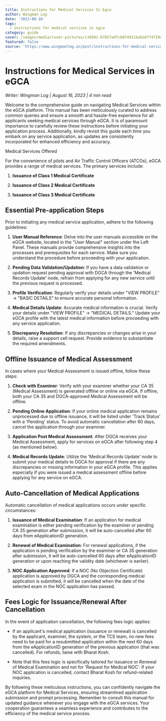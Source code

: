 ```yaml
---
title: Instructions For Medical Services In Egca
author: Wingman Log
date: '2023-08-16'
tags:
  - instructions for medical services in egca
category: guide
cover: /images/media/cover-pictures/c3d501-67857adfcb0f4911bab287f4729ca0ff-mv2-f4bdc5ca.png
featured: false
source: 'https://www.wingmanlog.in/post/instructions-for-medical-services-in-egca'
---
```


# Instructions for Medical Services in eGCA

*Writer: Wingman Log | August 16, 2023 | 4 min read*

Welcome to the comprehensive guide on navigating Medical Services within the eGCA platform. This manual has been meticulously curated to address common queries and ensure a smooth and hassle-free experience for all applicants seeking medical services through eGCA. It is of paramount importance to carefully review these instructions before initiating your application process. Additionally, kindly revisit this guide each time you embark on any service application, as updates are consistently incorporated for enhanced efficiency and accuracy.

Medical Services Offered

For the convenience of pilots and Air Traffic Control Officers (ATCOs), eGCA provides a range of medical services. The primary services include:  

1.  **Issuance of Class 1 Medical Certificate**
    
2.  **Issuance of Class 2 Medical Certificate**
    
3.  **Issuance of Class 3 Medical Certificate**

## Essential Pre-application Steps

Prior to initiating any medical service application, adhere to the following guidelines:  

1.  **User Manual Reference**: Delve into the user manuals accessible on the eGCA website, located in the "User Manual" section under the Left Panel. These manuals provide comprehensive insights into the processes and prerequisites for each service. Make sure you understand the procedure before proceeding with your application.
    
2.  **Pending Data Validation/Updation**: If you have a data validation or updation request pending approval with DGCA through the 'Medical Records Update' node, refrain from applying for any new service until the previous request is processed.
    
3.  **Profile Verification**: Regularly verify your details under "VIEW PROFILE" -> "BASIC DETAILS" to ensure accurate personal information.
    
4.  **Medical Details Update**: Accurate medical information is crucial. Verify your details under "VIEW PROFILE" -> "MEDICAL DETAILS." Update your eGCA profile with the latest medical information before proceeding with any service application.
    
5.  **Discrepancy Resolution**: If any discrepancies or changes arise in your details, raise a support cell request. Provide evidence to substantiate the required amendments.

## Offline Issuance of Medical Assessment

In cases where your Medical Assessment is issued offline, follow these steps:  

1.  **Check with Examiner**: Verify with your examiner whether your CA 35 (Medical Assessment) is generated offline or online via eGCA. If offline, both your CA 35 and DGCA-approved Medical Assessment will be offline.
    
2.  **Pending Online Application**: If your online medical application remains unprocessed due to offline issuance, it will be listed under 'Track Status' with a 'Pending' status. To avoid automatic cancellation after 60 days, cancel the application through your examiner.
    
3.  **Application Post Medical Assessment**: After DGCA receives your Medical Assessment, apply for services on eGCA after following step 4 (as mentioned below).
    
4.  **Medical Records Update**: Utilize the 'Medical Records Update' node to submit your medical details to DGCA for approval if there are any discrepancies or missing information in your eGCA profile. This applies especially if you were issued a medical assessment offline before applying for any service on eGCA.

## Auto-Cancellation of Medical Applications

Automatic cancellation of medical applications occurs under specific circumstances:  

1.  **Issuance of Medical Examination**: If an application for medical examination is either pending verification by the examiner or pending CA 35 generation after submission, it will be auto-cancelled after 60 days from eApplicationID generation.
    
2.  **Renewal of Medical Examination**: For renewal applications, if the application is pending verification by the examiner or CA 35 generation after submission, it will be auto-cancelled 60 days after eApplicationID generation or upon reaching the validity date (whichever is earlier).
    
3.  **NOC Application Approved**: If a NOC (No Objection Certificate) application is approved by DGCA and the corresponding medical application is submitted, it will be cancelled when the date of the selected exam in the NOC application has passed.

## Fees Logic for Issuance/Renewal After Cancellation

In the event of application cancellation, the following fees logic applies:  

*   If an applicant's medical application (issuance or renewal) is cancelled by the applicant, examiner, the system, or the TCS team, no new fees need to be paid for a resubmitted application within the next 60 days from the eApplicationID generation of the previous application (that was cancelled). For refunds, liaise with Bharat Kosh.
    
*   Note that this fees logic is specifically tailored for Issuance or Renewal of Medical Examination and not for 'Request for Medical NOC'. If your NOC application is cancelled, contact Bharat Kosh for refund-related inquiries.

By following these meticulous instructions, you can confidently navigate the eGCA platform for Medical Services, ensuring streamlined application submission and prompt processing. Remember to consult this manual for updated guidance whenever you engage with the eGCA services. Your cooperation guarantees a seamless experience and contributes to the efficiency of the medical service process.
